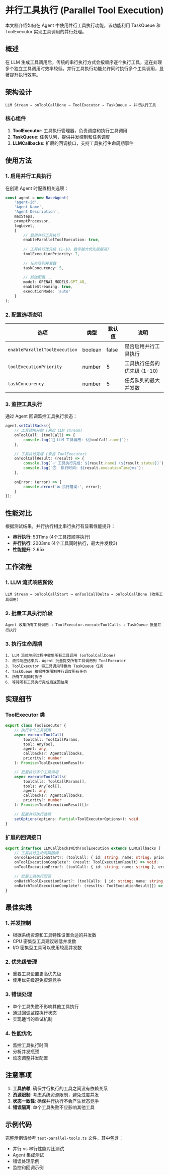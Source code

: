 # 并行工具执行 (Parallel Tool Execution)

本文档介绍如何在 Agent 中使用并行工具执行功能，该功能利用 TaskQueue 和 ToolExecutor 实现工具调用的并行处理。

## 概述

在 LLM 生成工具调用后，传统的串行执行方式会按顺序逐个执行工具，这在处理多个独立工具调用时效率较低。并行工具执行功能允许同时执行多个工具调用，显著提升执行效率。

## 架构设计

```
LLM Stream → onToolCallDone → ToolExecutor → TaskQueue → 并行执行工具
```

### 核心组件

1. **ToolExecutor**: 工具执行管理器，负责调度和执行工具调用
2. **TaskQueue**: 任务队列，提供并发控制和任务调度
3. **LLMCallbacks**: 扩展的回调接口，支持工具执行生命周期事件

## 使用方法

### 1. 启用并行工具执行

在创建 Agent 时配置相关选项：

```typescript
const agent = new BaseAgent(
    'agent-id',
    'Agent Name',
    'Agent Description',
    maxSteps,
    promptProcessor,
    logLevel,
    {
        // 启用并行工具执行
        enableParallelToolExecution: true,
        
        // 工具执行优先级 (1-10，数字越大优先级越高)
        toolExecutionPriority: 7,
        
        // 任务队列并发数
        taskConcurency: 5,
        
        // 其他配置...
        model: OPENAI_MODELS.GPT_4O,
        enableStreaming: true,
        executionMode: 'auto'
    }
);
```

### 2. 配置选项说明

| 选项 | 类型 | 默认值 | 说明 |
|------|------|--------|------|
| `enableParallelToolExecution` | boolean | false | 是否启用并行工具执行 |
| `toolExecutionPriority` | number | 5 | 工具执行任务的优先级 (1-10) |
| `taskConcurency` | number | 5 | 任务队列的最大并发数 |

### 3. 监控工具执行

通过 Agent 回调监控工具执行状态：

```typescript
agent.setCallBacks({
    // 工具调用开始 (来自 LLM stream)
    onToolCall: (toolCall) => {
        console.log(`🔧 LLM 工具调用: ${toolCall.name}`);
    },
    
    // 工具执行完成 (来自 ToolExecutor)
    onToolCallResult: (result) => {
        console.log(`✅ 工具执行完成: ${result.name} (${result.status})`);
        console.log(`⏱️  执行时间: ${result.executionTime}ms`);
    },
    
    onError: (error) => {
        console.error('❌ 执行错误:', error);
    }
});
```

## 性能对比

根据测试结果，并行执行相比串行执行有显著性能提升：

- **串行执行**: 5311ms (4个工具按顺序执行)
- **并行执行**: 2003ms (4个工具同时执行，最大并发数3)
- **性能提升**: 2.65x

## 工作流程

### 1. LLM 流式响应阶段
```
LLM Stream → onToolCallStart → onToolCallDelta → onToolCallDone (收集工具调用)
```

### 2. 批量工具执行阶段
```
Agent 收集所有工具调用 → ToolExecutor.executeToolCalls → TaskQueue 批量并行执行
```

### 3. 执行生命周期
```
1. LLM 流式响应过程中收集所有工具调用 (onToolCallDone)
2. 流式响应结束后，Agent 批量提交所有工具调用到 ToolExecutor
3. ToolExecutor 将工具调用转换为 TaskQueue 任务
4. TaskQueue 根据并发限制并行调度所有任务
5. 所有工具同时执行
6. 等待所有工具执行完成后返回结果
```

## 实现细节

### ToolExecutor 类

```typescript
export class ToolExecutor {
    // 执行单个工具调用
    async executeToolCall(
        toolCall: ToolCallParams,
        tool: AnyTool,
        agent: any,
        callbacks?: AgentCallbacks,
        priority?: number
    ): Promise<ToolExecutionResult>

    // 批量执行多个工具调用
    async executeToolCalls(
        toolCalls: ToolCallParams[],
        tools: AnyTool[],
        agent: any,
        callbacks?: AgentCallbacks,
        priority?: number
    ): Promise<ToolExecutionResult[]>
    
    // 配置并行执行选项
    setOptions(options: Partial<ToolExecutorOptions>): void
}
```

### 扩展的回调接口

```typescript
export interface LLMCallbacksWithToolExecution extends LLMCallbacks {
    // 工具执行生命周期回调
    onToolExecutionStart?: (toolCall: { id: string; name: string; priority?: number }) => void;
    onToolExecutionComplete?: (result: ToolExecutionResult) => void;
    onToolExecutionError?: (toolCall: { id: string; name: string }, error: Error) => void;
    
    // 批量工具执行回调
    onBatchToolExecutionStart?: (toolCalls: { id: string; name: string }[], parallel: boolean) => void;
    onBatchToolExecutionComplete?: (results: ToolExecutionResult[]) => void;
}
```

## 最佳实践

### 1. 并发控制
- 根据系统资源和工具特性设置合适的并发数
- CPU 密集型工具建议较低并发数
- I/O 密集型工具可以使用较高并发数

### 2. 优先级管理
- 重要工具设置更高优先级
- 使用优先级避免资源竞争

### 3. 错误处理
- 单个工具失败不影响其他工具执行
- 通过回调监控执行状态
- 实现适当的重试机制

### 4. 性能优化
- 监控工具执行时间
- 分析并发瓶颈
- 动态调整并发配置

## 注意事项

1. **工具依赖**: 确保并行执行的工具之间没有依赖关系
2. **资源限制**: 考虑系统资源限制，避免过度并发
3. **状态一致性**: 确保并行执行不会产生状态竞争
4. **错误隔离**: 单个工具失败不应影响其他工具

## 示例代码

完整示例请参考 `test-parallel-tools.ts` 文件，其中包含：
- 并行 vs 串行性能对比测试
- Agent 集成测试
- 错误处理示例
- 监控和回调示例